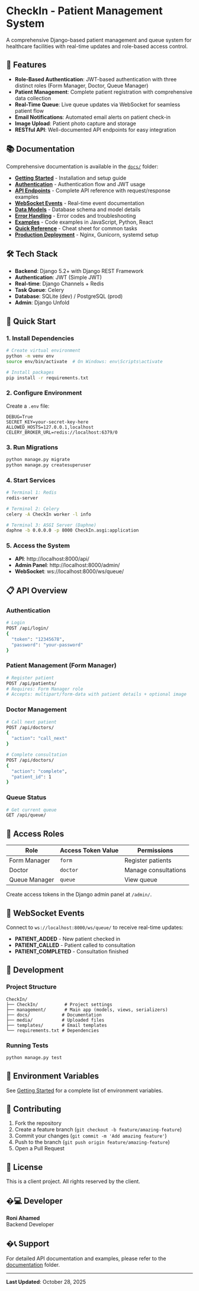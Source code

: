 # CheckIn - Patient Management System

A comprehensive Django-based patient management and queue system for healthcare facilities with real-time updates and role-based access control.

## 🚀 Features

- **Role-Based Authentication**: JWT-based authentication with three distinct roles (Form Manager, Doctor, Queue Manager)
- **Patient Management**: Complete patient registration with comprehensive data collection
- **Real-Time Queue**: Live queue updates via WebSocket for seamless patient flow
- **Email Notifications**: Automated email alerts on patient check-in
- **Image Upload**: Patient photo capture and storage
- **RESTful API**: Well-documented API endpoints for easy integration

## 📚 Documentation

Comprehensive documentation is available in the [`docs/`](docs/) folder:

- **[Getting Started](docs/getting-started.md)** - Installation and setup guide
- **[Authentication](docs/authentication.md)** - Authentication flow and JWT usage
- **[API Endpoints](docs/api-endpoints.md)** - Complete API reference with request/response examples
- **[WebSocket Events](docs/websocket.md)** - Real-time event documentation
- **[Data Models](docs/data-models.md)** - Database schema and model details
- **[Error Handling](docs/error-handling.md)** - Error codes and troubleshooting
- **[Examples](docs/examples.md)** - Code examples in JavaScript, Python, React
- **[Quick Reference](docs/quick-reference.md)** - Cheat sheet for common tasks
- **[Production Deployment](docs/deployment.md)** - Nginx, Gunicorn, systemd setup

## 🛠️ Tech Stack

- **Backend**: Django 5.2+ with Django REST Framework
- **Authentication**: JWT (Simple JWT)
- **Real-time**: Django Channels + Redis
- **Task Queue**: Celery
- **Database**: SQLite (dev) / PostgreSQL (prod)
- **Admin**: Django Unfold

## 🚦 Quick Start

### 1. Install Dependencies

```bash
# Create virtual environment
python -m venv env
source env/bin/activate  # On Windows: env\Scripts\activate

# Install packages
pip install -r requirements.txt
```

### 2. Configure Environment

Create a `.env` file:

```env
DEBUG=True
SECRET_KEY=your-secret-key-here
ALLOWED_HOSTS=127.0.0.1,localhost
CELERY_BROKER_URL=redis://localhost:6379/0
```

### 3. Run Migrations

```bash
python manage.py migrate
python manage.py createsuperuser
```

### 4. Start Services

```bash
# Terminal 1: Redis
redis-server

# Terminal 2: Celery
celery -A CheckIn worker -l info

# Terminal 3: ASGI Server (Daphne)
daphne -b 0.0.0.0 -p 8000 CheckIn.asgi:application
```

### 5. Access the System

- **API**: http://localhost:8000/api/
- **Admin Panel**: http://localhost:8000/admin/
- **WebSocket**: ws://localhost:8000/ws/queue/

## 📋 API Overview

### Authentication

```bash
# Login
POST /api/login/
{
  "token": "12345678",
  "password": "your-password"
}
```

### Patient Management (Form Manager)

```bash
# Register patient
POST /api/patients/
# Requires: Form Manager role
# Accepts: multipart/form-data with patient details + optional image
```

### Doctor Management

```bash
# Call next patient
POST /api/doctors/
{
  "action": "call_next"
}

# Complete consultation
POST /api/doctors/
{
  "action": "complete",
  "patient_id": 1
}
```

### Queue Status

```bash
# Get current queue
GET /api/queue/
```

## 🔐 Access Roles

| Role | Access Token Value | Permissions |
|------|-------------------|-------------|
| Form Manager | `form` | Register patients |
| Doctor | `doctor` | Manage consultations |
| Queue Manager | `queue` | View queue |

Create access tokens in the Django admin panel at `/admin/`.

## 📡 WebSocket Events

Connect to `ws://localhost:8000/ws/queue/` to receive real-time updates:

- **PATIENT_ADDED** - New patient checked in
- **PATIENT_CALLED** - Patient called to consultation  
- **PATIENT_COMPLETED** - Consultation finished

## 🔧 Development

### Project Structure

```
CheckIn/
├── CheckIn/          # Project settings
├── management/       # Main app (models, views, serializers)
├── docs/            # Documentation
├── media/           # Uploaded files
├── templates/       # Email templates
└── requirements.txt # Dependencies
```

### Running Tests

```bash
python manage.py test
```

## 📝 Environment Variables

See [Getting Started](docs/getting-started.md) for a complete list of environment variables.

## 🤝 Contributing

1. Fork the repository
2. Create a feature branch (`git checkout -b feature/amazing-feature`)
3. Commit your changes (`git commit -m 'Add amazing feature'`)
4. Push to the branch (`git push origin feature/amazing-feature`)
5. Open a Pull Request

## 📄 License

This is a client project. All rights reserved by the client.

## �‍💻 Developer

**Roni Ahamed**  
Backend Developer

## �📞 Support

For detailed API documentation and examples, please refer to the [documentation](docs/) folder.

---

**Last Updated**: October 28, 2025
